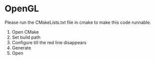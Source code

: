 # OpenGL
Please run the CMakeLists.txt file in cmake to make this code runnable.

1. Open CMake
2. Set build path
3. Configure till the red line disappears
4. Generate
5. Open


